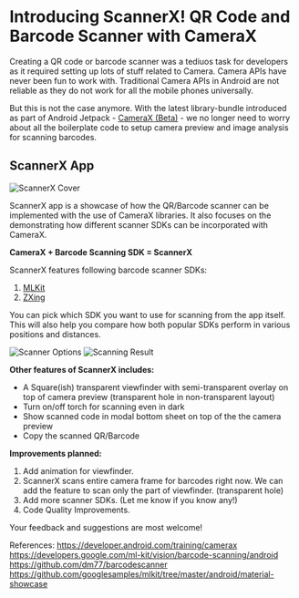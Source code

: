 # Introducing ScannerX! QR Code and Barcode Scanner with CameraX

Creating a QR code or barcode scanner was a tediuos task for developers as it required setting up lots of stuff related to Camera. Camera APIs have never been fun to work with. Traditional Camera APIs in Android are not reliable as they do not work for all the mobile phones universally. 

But this is not the case anymore. With the latest library-bundle introduced as part of Android Jetpack - [CameraX (Beta)](https://developer.android.com/training/camerax) - we no longer need to worry about all the boilerplate code to setup camera preview and image analysis for scanning barcodes.

## ScannerX App

![ScannerX Cover](https://dl3.pushbulletusercontent.com/7L78kPf7sa2TT2ZYK38ZX8Y93euztRVQ/ScannerCover.jpg)

ScannerX app is a showcase of how the QR/Barcode scanner can be implemented with the use of CameraX libraries. It also focuses on the demonstrating how different scanner SDKs can be incorporated with CameraX. 

**CameraX + Barcode Scanning SDK = ScannerX**

ScannerX features following barcode scanner SDKs:
1. [MLKit](https://developers.google.com/ml-kit/vision/barcode-scanning/android)
2. [ZXing](https://github.com/zxing/zxing)

You can pick which SDK you want to use for scanning from the app itself. This will also help you compare how both popular SDKs perform in various positions and distances.

![Scanner Options](https://dl3.pushbulletusercontent.com/zjezyPGUkR36UpnK2Khlzgg1BiQGexDD/Webp.net-resizeimage.jpg) ![Scanning Result](https://dl3.pushbulletusercontent.com/wHJjECOlKJWanVB8iIvHdiMDfsL4Qle3/Webp.net-resizeimage%20%281%29.jpg)

**Other features of ScannerX includes:**
- A Square(ish) transparent viewfinder with semi-transparent overlay on top of camera preview (transparent hole in non-transparent layout)
- Turn on/off torch for scanning even in dark
- Show scanned code in modal bottom sheet on top of the the camera preview
- Copy the scanned QR/Barcode

**Improvements planned:**
1. Add animation for viewfinder.
2. ScannerX scans entire camera frame for barcodes right now. We can add the feature to scan only the part of viewfinder. (transparent hole)
3. Add more scanner SDKs. (Let me know if you know any!)
4. Code Quality Improvements.

Your feedback and suggestions are most welcome!

References:
https://developer.android.com/training/camerax
https://developers.google.com/ml-kit/vision/barcode-scanning/android
https://github.com/dm77/barcodescanner
https://github.com/googlesamples/mlkit/tree/master/android/material-showcase
